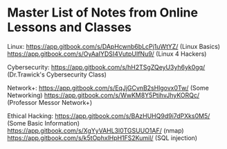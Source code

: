 # Master List of Notes from Online Lessons and Classes 

Linux: 
https://app.gitbook.com/s/DApHcwnb6bLcPj1uWtYZ/ (Linux Basics)
https://app.gitbook.com/s/OyAaIYDSI4VutpUIfNu9/ (Linux 4 Hackers)

Cybersecurity: 
https://app.gitbook.com/s/hH2TSgZQeyU3yh6yk0gq/ (Dr.Trawick's Cybersecurity Class)

Network+:
https://app.gitbook.com/s/EqJjGCvnB2sHlgovx0Tw/ (Some Networking)
https://app.gitbook.com/s/WwKM8Y5PtihvJhyKORQc/ (Professor Messor Network+)

Ethical Hacking:
https://app.gitbook.com/s/BAzHUHQ9d9i7dPXks0M5/ (Some Basic Information)
https://app.gitbook.com/s/XgYyVAHL3l0TGSUUO1AF/ (nmap)
https://app.gitbook.com/s/k5tOphxlHpH1FS2Kumil/ (SQL injection)
